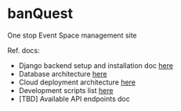 # banQuest

One stop Event Space management site


Ref. docs:
- Django backend setup and installation doc [here](https://github.com/dosXdev/banQuest/tree/main/docs/dev-setup.md)
- Database architecture [here](https://github.com/dosXdev/banQuest/issues/9#issuecomment-1969673303)
- Cloud deployment architecture [here](https://github.com/dosXdev/banQuest/tree/main/docs/cloud-architecture.md)
- Development scripts list [here](https://github.com/dosXdev/banQuest/tree/main/docs/scripts.md)
- [TBD] Available API endpoints doc